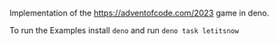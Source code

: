 Implementation of the https://adventofcode.com/2023 game in deno.

To run the Examples install `deno` and run `deno task letitsnow`
